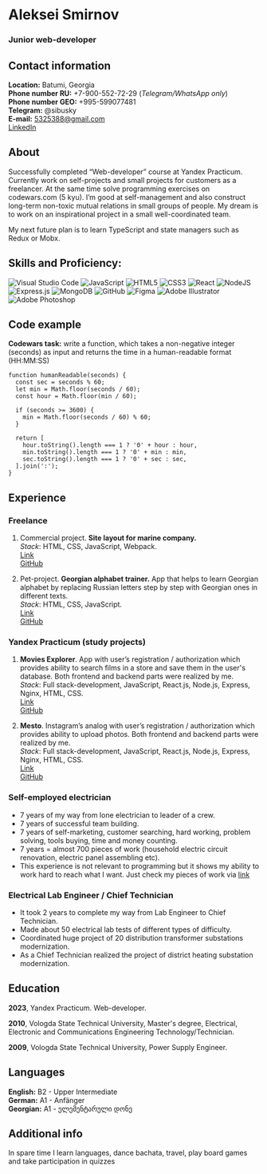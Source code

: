 # Aleksei Smirnov

### Junior web-developer

## Contact information

**Location:** Batumi, Georgia  
**Phone number RU:** +7-900-552-72-29 (_Telegram/WhatsApp only_)  
**Phone number GEO:** +995-599077481  
**Telegram:** @sibusky  
**E-mail:** 5325388@gmail.com  
[LinkedIn](https://www.linkedin.com/in/smirnov-aleksei/)

## About

Successfully completed “Web-developer” course at Yandex Practicum. Currently work on self-projects and small projects for customers as a freelancer. At the same time solve programming exercises on codewars.com (5 kyu). I’m good at self-management and also construct long-term non-toxic mutual relations in small groups of people.
My dream is to work on an inspirational project in a small well-coordinated team. 

My next future plan is to learn TypeScript and state managers such as Redux or Mobx.

## Skills and Proficiency:

![Visual Studio Code](https://img.shields.io/badge/Visual%20Studio%20Code-0078d7.svg?style=for-the-badge&logo=visual-studio-code&logoColor=white)
![JavaScript](https://img.shields.io/badge/javascript-%23323330.svg?style=for-the-badge&logo=javascript&logoColor=%23F7DF1E)
![HTML5](https://img.shields.io/badge/html5-%23E34F26.svg?style=for-the-badge&logo=html5&logoColor=white)
![CSS3](https://img.shields.io/badge/css3-%231572B6.svg?style=for-the-badge&logo=css3&logoColor=white)
![React](https://img.shields.io/badge/react-%2320232a.svg?style=for-the-badge&logo=react&logoColor=%2361DAFB)
![NodeJS](https://img.shields.io/badge/node.js-6DA55F?style=for-the-badge&logo=node.js&logoColor=white)
![Express.js](https://img.shields.io/badge/express.js-%23404d59.svg?style=for-the-badge&logo=express&logoColor=%2361DAFB)
![MongoDB](https://img.shields.io/badge/MongoDB-%234ea94b.svg?style=for-the-badge&logo=mongodb&logoColor=white)
![GitHub](https://img.shields.io/badge/github-%23121011.svg?style=for-the-badge&logo=github&logoColor=white)
![Figma](https://img.shields.io/badge/figma-%23F24E1E.svg?style=for-the-badge&logo=figma&logoColor=white)
![Adobe Illustrator](https://img.shields.io/badge/adobe%20illustrator-%23FF9A00.svg?style=for-the-badge&logo=adobe%20illustrator&logoColor=white)
![Adobe Photoshop](https://img.shields.io/badge/adobe%20photoshop-%2331A8FF.svg?style=for-the-badge&logo=adobe%20photoshop&logoColor=white)

## Code example

**Codewars task:** write a function, which takes a non-negative integer (seconds) as input and returns the time in a human-readable format (HH:MM:SS)

```
function humanReadable(seconds) {
  const sec = seconds % 60;
  let min = Math.floor(seconds / 60);
  const hour = Math.floor(min / 60);

  if (seconds >= 3600) {
    min = Math.floor(seconds / 60) % 60;
  }

  return [
    hour.toString().length === 1 ? '0' + hour : hour,
    min.toString().length === 1 ? '0' + min : min,
    sec.toString().length === 1 ? '0' + sec : sec,
  ].join(':');
}
```

## Experience

### Freelance

1. Commercial project. **Site layout for marine company.**   
   *Stack*: HTML, CSS, JavaScript, Webpack.   
   [Link](https://sibusky.github.io/sea-breeze-main/)   
   [GitHub](https://github.com/Sibusky/sea-breeze-main)   

2. Pet-project. **Georgian alphabet trainer.** App that helps to learn Georgian alphabet by replacing Russian letters step by step with Georgian ones in different texts.   
   *Stack*: HTML, CSS, JavaScript.   
   [Link](https://sibusky.github.io/georgian-alphabet/index.html)   
   [GitHub](https://github.com/Sibusky/georgian-alphabet)   

### Yandex Practicum (study projects)

1. **Movies Explorer**. App with user’s registration / authorization which provides ability to search films in a store and save them in the user's database. Both frontend and backend parts were realized by me.   
   *Stack*: Full stack-development, JavaScript, React.js, Node.js, Express, Nginx, HTML, CSS.   
   [Link](https://bitfilms.smirnov.nomoredomains.icu)   
   [GitHub](https://github.com/Sibusky/movies-explorer-frontend)   

2. **Mesto**. Instagram’s analog with user’s registration / authorization which provides ability to upload photos. Both frontend and backend parts were realized by me.   
   *Stack*: Full stack-development, JavaScript, React.js, Node.js, Express, Nginx, HTML, CSS.   
   [Link](https://asmirnov.students.nomoredomains.icu)   
   [GitHub](https://github.com/Sibusky/react-mesto-api-full)   

### Self-employed electrician

- 7 years of my way from lone electrician to leader of a crew.
- 7 years of successful team building.
- 7 years of self-marketing, customer searching, hard working, problem solving, tools buying, time and money counting.
- 7 years = almost 700 pieces of work (household electric circuit renovation, electric panel assembling etc).
- This experience is not relevant to programming but it shows my ability to work hard to reach what I want. Just check my pieces of work via [link](https://vk.com/vol_electro?z=album-114151564_228036620)

### Electrical Lab Engineer / Chief Technician

- It took 2 years to complete my way from Lab Engineer to Chief Technician.
- Made about 50 electrical lab tests of different types of difficulty.
- Coordinated huge project of 20 distribution transformer substations modernization.
- As a Chief Technician realized the project of district heating substation modernization.

## Education

**2023**, Yandex Practicum. Web-developer.

**2010**, Vologda State Technical University, Master's degree, Electrical, Electronic and Communications Engineering Technology/Technician.

**2009**, Vologda State Technical University, Power Supply Engineer.

## Languages

**English:** B2 - Upper Intermediate   
**German:** A1 - Anfänger   
**Georgian:** A1 - ელემენტარული დონე   

## Additional info

In spare time I learn languages, dance bachata, travel, play board games and take participation in quizzes
